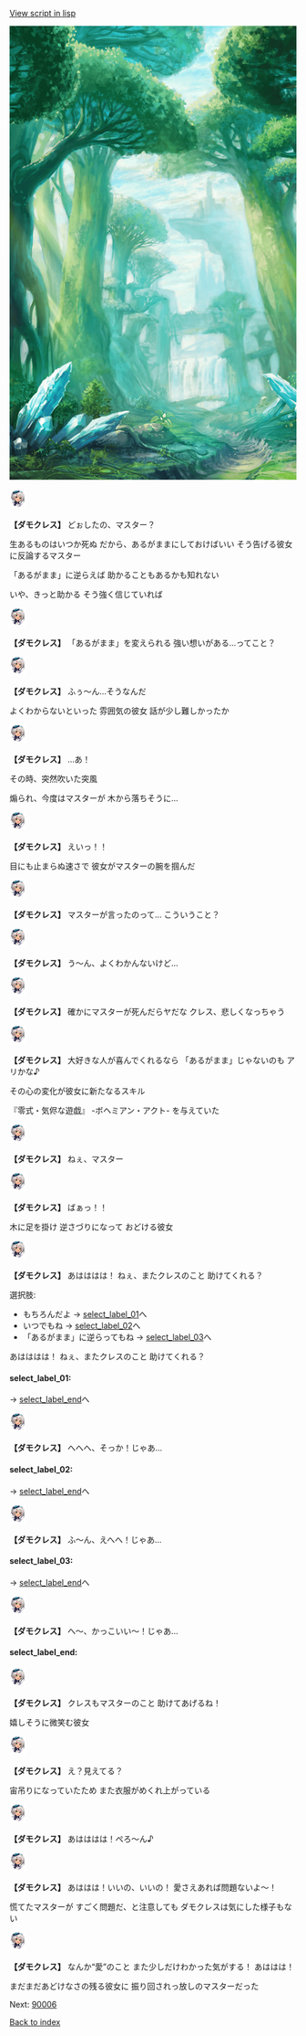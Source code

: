 [View script in lisp](../scripts/10351203.txt)

![forest.png](../images/backgrounds/forest.png)

<img src="../images/units/103511.png" alt="103511.png" height="34"/>

**【ダモクレス】**
どぉしたの、マスター？

生あるものはいつか死ぬ
だから、あるがままにしておけばいい
そう告げる彼女に反論するマスター

「あるがまま」に逆らえば
助かることもあるかも知れない

いや、きっと助かる
そう強く信じていれば

<img src="../images/units/103511.png" alt="103511.png" height="34"/>

**【ダモクレス】**
「あるがまま」を変えられる
強い想いがある…ってこと？

<img src="../images/units/103511.png" alt="103511.png" height="34"/>

**【ダモクレス】**
ふぅ～ん…そうなんだ

よくわからないといった
雰囲気の彼女
話が少し難しかったか

<img src="../images/units/103511.png" alt="103511.png" height="34"/>

**【ダモクレス】**
…あ！

その時、突然吹いた突風

煽られ、今度はマスターが
木から落ちそうに…

<img src="../images/units/103511.png" alt="103511.png" height="34"/>

**【ダモクレス】**
えいっ！！

目にも止まらぬ速さで
彼女がマスターの腕を掴んだ

<img src="../images/units/103511.png" alt="103511.png" height="34"/>

**【ダモクレス】**
マスターが言ったのって…
こういうこと？

<img src="../images/units/103511.png" alt="103511.png" height="34"/>

**【ダモクレス】**
う～ん、よくわかんないけど…

<img src="../images/units/103511.png" alt="103511.png" height="34"/>

**【ダモクレス】**
確かにマスターが死んだらヤだな
クレス、悲しくなっちゃう

<img src="../images/units/103511.png" alt="103511.png" height="34"/>

**【ダモクレス】**
大好きな人が喜んでくれるなら
「あるがまま」じゃないのも
アリかな♪

その心の変化が彼女に新たなるスキル

『零式・気侭な遊戯』
-ボヘミアン・アクト-
を与えていた

<img src="../images/units/103511.png" alt="103511.png" height="34"/>

**【ダモクレス】**
ねぇ、マスター

<img src="../images/units/103511.png" alt="103511.png" height="34"/>

**【ダモクレス】**
ばぁっ！！

木に足を掛け
逆さづりになって
おどける彼女

<img src="../images/units/103511.png" alt="103511.png" height="34"/>

**【ダモクレス】**
あはははは！
ねぇ、またクレスのこと
助けてくれる？

選択肢:
- もちろんだよ → [select_label_01](#select_label_01)へ
- いつでもね → [select_label_02](#select_label_02)へ
- 「あるがまま」に逆らってもね → [select_label_03](#select_label_03)へ

あはははは！
ねぇ、またクレスのこと
助けてくれる？

#### select_label_01:
 → [select_label_end](#select_label_end)へ

<img src="../images/units/103511.png" alt="103511.png" height="34"/>

**【ダモクレス】**
へへへ、そっか！じゃあ…

#### select_label_02:
 → [select_label_end](#select_label_end)へ

<img src="../images/units/103511.png" alt="103511.png" height="34"/>

**【ダモクレス】**
ふ～ん、えへへ！じゃあ…

#### select_label_03:
 → [select_label_end](#select_label_end)へ

<img src="../images/units/103511.png" alt="103511.png" height="34"/>

**【ダモクレス】**
へ～、かっこいい～！じゃあ…

#### select_label_end:

<img src="../images/units/103511.png" alt="103511.png" height="34"/>

**【ダモクレス】**
クレスもマスターのこと
助けてあげるね！

嬉しそうに微笑む彼女

<img src="../images/units/103511.png" alt="103511.png" height="34"/>

**【ダモクレス】**
え？見えてる？

宙吊りになっていたため
また衣服がめくれ上がっている

<img src="../images/units/103511.png" alt="103511.png" height="34"/>

**【ダモクレス】**
あはははは！ぺろ～ん♪

<img src="../images/units/103511.png" alt="103511.png" height="34"/>

**【ダモクレス】**
あははは！いいの、いいの！
愛さえあれば問題ないよ～！

慌てたマスターが
すごく問題だ、と注意しても
ダモクレスは気にした様子もない

<img src="../images/units/103511.png" alt="103511.png" height="34"/>

**【ダモクレス】**
なんか“愛”のこと
また少しだけわかった気がする！
あははは！ 

まだまだあどけなさの残る彼女に
振り回されっ放しのマスターだった


Next: [90006](90006.md)

[Back to index](index.md)
